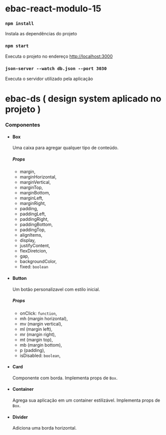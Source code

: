 # ebac-react-modulo-15
 
### `npm install`

Instala as dependências do projeto

### `npm start`

Executa o projeto no endereço [http://localhost:3000](http://localhost:3000)  
 

### `json-server --watch db.json --port 3030`

Executa o servidor utilizado pela aplicação
 

# ebac-ds ( design system aplicado no projeto )
 
### Componentes

- #### Box
  Uma caixa para agregar qualquer tipo de conteúdo.
  ##### Props
  - margin,
  - marginHorizontal,
  - marginVertical,
  - marginTop,
  - marginBottom,
  - marginLeft,
  - marginRight,
  - padding,
  - paddingLeft,
  - paddingRight,
  - paddingBottom,
  - paddingTop,
  - alignItems,
  - display,
  - justifyContent,
  - flexDiretcion,
  - gap,
  - backgroundColor,
  - fixed: `boolean`
- #### Button
  Um botão personalizavel com estilo inicial.
  ##### Props
   - onClick: `function`, 
   - mh (margin horizontal), 
   - mv (margin vertical), 
   - ml (margin left), 
   - mr (margin right), 
   - mt (margin top), 
   - mb (margin bottom),
   - p (padding), 
   - isDisabled: `boolean`,
- #### Card
  Componente com borda. Implementa props de `Box`.
- #### Container
  Agrega sua aplicação em um container estilizável. Implementa props de `Box`.
- #### Divider  
  Adiciona uma borda horizontal.
